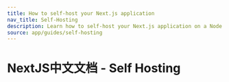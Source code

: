 ```yaml
---
title: How to self-host your Next.js application
nav_title: Self-Hosting
description: Learn how to self-host your Next.js application on a Node.js server, Docker image, or static HTML files (static exports).
source: app/guides/self-hosting
---
```


# NextJS中文文档 - Self Hosting

